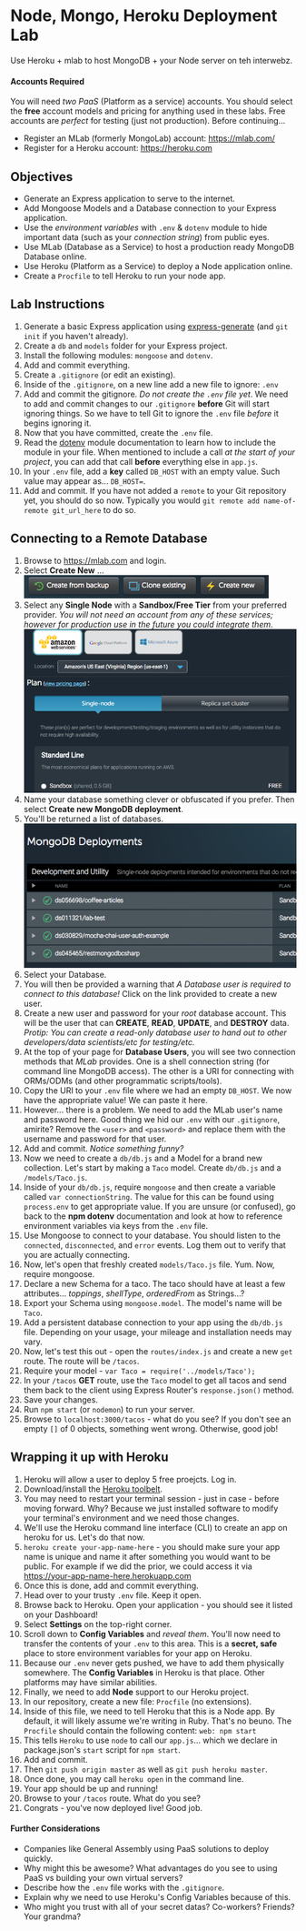 # Node, Mongo, Heroku Deployment Lab

Use Heroku + mlab to host MongoDB + your Node server on teh interwebz.


#### Accounts Required

You will need *two* _PaaS_ (Platform as a service) accounts. You should select the **free** account models and pricing for anything used in these labs. Free accounts are _perfect_ for testing (just not production). Before continuing...

* Register an MLab (formerly MongoLab) account: https://mlab.com/
* Register for a Heroku account: https://heroku.com

## Objectives

* Generate an Express application to serve to the internet.
* Add Mongoose Models and a Database connection to your Express application.
* Use the *environment variables* with `.env` & `dotenv` module to hide important data (such as your _connection string_) from public eyes.
* Use MLab (Database as a Service) to host a production ready MongoDB Database online.
* Use Heroku (Platform as a Service) to deploy a Node application online.
* Create a `Procfile` to tell Heroku to run your node app.

## Lab Instructions

1. Generate a basic Express application using [express-generate](https://ga-chicago.gitbooks.io/wdi-ravenclaw/content/07_fullstack_node/d04_express.html) (and `git init` if you haven't already).
2. Create a `db` and `models` folder for your Express project.
3. Install the following modules: `mongoose` and `dotenv`.
4. Add and commit everything.
5. Create a `.gitignore` (or edit an existing).
6. Inside of the `.gitignore`, on a new line add a new file to ignore: `.env`
7. Add and commit the gitignore. _Do not create the `.env` file yet_. We need to add and commit changes to our `.gitignore` **before** Git will start ignoring things. So we have to tell Git to ignore the `.env` file _before_ it begins ignoring it.
8. Now that you have committed, create the `.env` file.
9. Read the [dotenv](https://www.npmjs.com/package/dotenv) module documentation to learn how to include the module in your file. When mentioned to include a call _at the start of your project_, you can add that call **before** everything else in `app.js`.
10. In your `.env` file, add a **key** called `DB_HOST` with an empty value. Such value may appear as... `DB_HOST=`.
11. Add and commit. If you have not added a `remote` to your Git repository yet, you should do so now. Typically you would `git remote add name-of-remote git_url_here` to do so.

## Connecting to a Remote Database

1. Browse to https://mlab.com and login.
2. Select **Create New** ... ![mlab_1.png](mlab_1.png)
3. Select any **Single Node** with a **Sandbox/Free Tier** from your preferred provider. _You will not need an account from any of these services; however for production use in the future you could integrate them_. ![mlab_2.png](mlab_2.png)
4. Name your database something clever or obfuscated if you prefer. Then select **Create new MongoDB deployment**.
5. You'll be returned a list of databases. ![mlab_3.png](mlab_3.png)
6. Select your Database.
7. You will then be provided a warning that _A Database user is required to connect to this database!_ Click on the link provided to create a new user.
8. Create a new user and password for your _root_ database account. This will be the user that can **CREATE**, **READ**, **UPDATE**, and **DESTROY** data. _Protip: You can create a read-only database user to hand out to other developers/data scientists/etc for testing/etc._
9. At the top of your page for **Database Users**, you will see two connection methods that _MLab_ provides. One is a shell connection string (for command line MongoDB access). The other is a URI for connecting with ORMs/ODMs (and other programmatic scripts/tools).
10. Copy the URI to your `.env` file where we had an empty `DB_HOST`. We now have the appropriate value! We can paste it here.
11. However... there is a problem. We need to add the MLab user's name and password here. Good thing we hid our `.env` with our `.gitignore`, amirite? Remove the `<user>` and `<password>` and replace them with the username and password for that user.
12. Add and commit. _Notice something funny?_
13. Now we need to create a `db/db.js` and a Model for a brand new collection. Let's start by making a `Taco` model. Create `db/db.js` and a `/models/Taco.js`.
15. Inside of your `db/db.js`, require `mongoose` and then create a variable called `var connectionString`. The value for this can be found using `process.env` to get appropriate value. If you are unsure (or confused), go back to the **npm dotenv** documentation and look at how to reference environment variables via keys from the `.env` file.
16. Use Mongoose to connect to your database. You should listen to the `connected`, `disconnected`, and `error` events. Log them out to verify that you are actually connecting.
17. Now, let's open that freshly created `models/Taco.js` file. Yum. Now, require mongoose.
18. Declare a new Schema for a taco. The taco should have at least a few attributes... _toppings_, _shellType_, _orderedFrom_ as Strings...?
19. Export your Schema using `mongoose.model`. The model's name will be `Taco`.
20. Add a persistent database connection to your app using the `db/db.js` file. Depending on your usage, your mileage and installation needs may vary.
21. Now, let's test this out - open the `routes/index.js` and create a new `get` route. The route will be `/tacos`.
22. Require your model - `var Taco = require('../models/Taco');`
23. In your `/tacos` **GET** route, use the `Taco` model to get all tacos and send them back to the client using Express Router's `response.json()` method.
24. Save your changes.
25. Run `npm start` (or `nodemon`) to run your server.
26. Browse to `localhost:3000/tacos` - what do you see? If you don't see an empty `[]` of 0 objects, something went wrong. Otherwise, good job!

## Wrapping it up with Heroku

1. Heroku will allow a user to deploy 5 free proejcts. Log in.
2. Download/install the [Heroku toolbelt](https://toolbelt.heroku.com/).
3. You may need to restart your terminal session - just in case - before moving forward. Why? Because we just installed software to modify your terminal's environment and we need those changes.
4. We'll use the Heroku command line interface (CLI) to create an app on heroku for us. Let's do that now.
5. `heroku create your-app-name-here` - you should make sure your app name is unique and name it after something you would want to be public. For example if we did the prior, we could access it via https://your-app-name-here.herokuapp.com
6. Once this is done, add and commit everything.
7. Head over to your trusty `.env` file. Keep it open.
8. Browse back to Heroku. Open your application - you should see it listed on your Dashboard!
9. Select **Settings** on the top-right corner.
10. Scroll down to **Config Variables** and _reveal them_. You'll now need to transfer the contents of your `.env` to this area. This is a **secret, safe** place to store environment variables for your app on Heroku.
11. Because our `.env` never gets pushed, we have to add them physically somewhere. The **Config Variables** in Heroku is that place. Other platforms may have similar abilities.
12. Finally, we need to add **Node** support to our Heroku project.
13. In our repository, create a new file: `Procfile` (no extensions).
14. Inside of this file, we need to tell Heroku that this is a Node app. By default, it will likely assume we're writing in Ruby. That's no beuno. The `Procfile` should contain the following content: `web: npm start`
15. This tells `Heroku` to use `node` to call our `app.js`... which we declare in package.json's `start` script for `npm start`.
15. Add and commit.
16. Then `git push origin master` as well as `git push heroku master`.
17. Once done, you may call `heroku open` in the command line.
18. Your app should be up and running!
19. Browse to your `/tacos` route. What do you see?
20. Congrats - you've now deployed live! Good job.

#### Further Considerations

* Companies like General Assembly using PaaS solutions to deploy quickly.
* Why might this be awesome? What advantages do you see to using PaaS vs building your own virtual servers?
* Describe how the `.env` file works with the `.gitignore`.
* Explain why we need to use Heroku's Config Variables because of this.
* Who might you trust with all of your secret datas? Co-workers? Friends? Your grandma?
